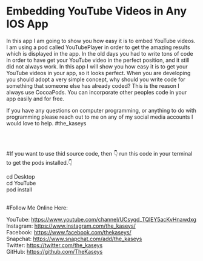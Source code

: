 # Embedding YouTube Videos in Any IOS App

In this app I am going to show you how easy it is to embed YouTube videos. I am using a pod called YouTubePlayer in order to get the amazing results which is displayed in the app. In the old days you had to write tons of code in order to have get your YouTube video in the perfect position, and it still did not always work. In this app I will show you how easy it is to get your YouTube videos in your app, so it looks perfect. When you are developing you should adopt a very simple concept, why should you write code for something that someone else has already coded? This is the reason I always use CocoaPods. You can incorporate other peoples code in your app easily and for free.

If you have any questions on computer programming, or anything to do with programming please reach out to me on any of my social media accounts I would love to help. #the_kaseys

<br /><br />

#If you want to use thid source code, then 👇 run this code in your terminal to get the pods installed.👇

cd Desktop<br />
cd YouTube<br />
pod install<br />

<br />
#Follow Me Online Here:

YouTube: https://www.youtube.com/channel/UCsyqd_TQlEY5acKvHnawdxg<br />
Instagram: https://www.instagram.com/the_kaseys/<br />
Facebook: https://www.facebook.com/thekaseys/<br />
Snapchat: https://www.snapchat.com/add/the_kaseys<br />
Twitter: https://twitter.com/the_kaseys<br />
GitHub: https://github.com/TheKaseys<br />
